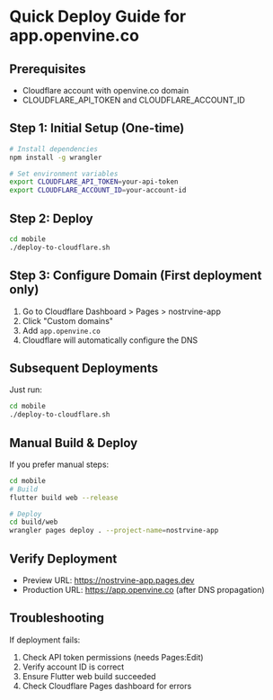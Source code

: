# Quick Deploy Guide for app.openvine.co

## Prerequisites
- Cloudflare account with openvine.co domain
- CLOUDFLARE_API_TOKEN and CLOUDFLARE_ACCOUNT_ID

## Step 1: Initial Setup (One-time)

```bash
# Install dependencies
npm install -g wrangler

# Set environment variables
export CLOUDFLARE_API_TOKEN=your-api-token
export CLOUDFLARE_ACCOUNT_ID=your-account-id
```

## Step 2: Deploy

```bash
cd mobile
./deploy-to-cloudflare.sh
```

## Step 3: Configure Domain (First deployment only)

1. Go to Cloudflare Dashboard > Pages > nostrvine-app
2. Click "Custom domains"
3. Add `app.openvine.co`
4. Cloudflare will automatically configure the DNS

## Subsequent Deployments

Just run:
```bash
cd mobile
./deploy-to-cloudflare.sh
```

## Manual Build & Deploy

If you prefer manual steps:

```bash
cd mobile
# Build
flutter build web --release

# Deploy
cd build/web
wrangler pages deploy . --project-name=nostrvine-app
```

## Verify Deployment

- Preview URL: https://nostrvine-app.pages.dev
- Production URL: https://app.openvine.co (after DNS propagation)

## Troubleshooting

If deployment fails:
1. Check API token permissions (needs Pages:Edit)
2. Verify account ID is correct
3. Ensure Flutter web build succeeded
4. Check Cloudflare Pages dashboard for errors